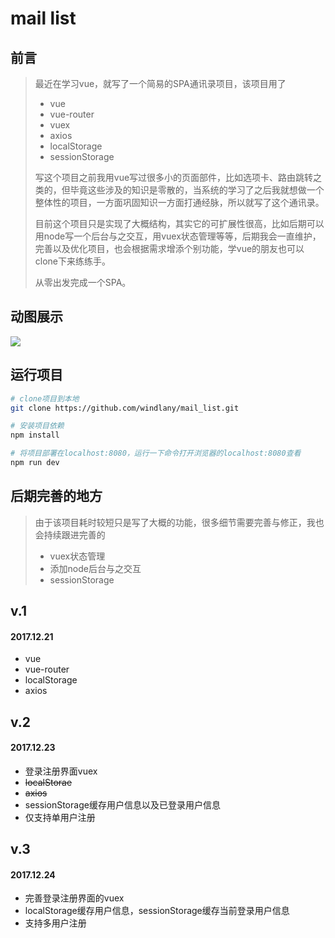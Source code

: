 # mail list 

## 前言
> 最近在学习vue，就写了一个简易的SPA通讯录项目，该项目用了
> - vue 
> - vue-router
> - vuex
> - axios
> -  localStorage
> - sessionStorage
> 
> 写这个项目之前我用vue写过很多小的页面部件，比如选项卡、路由跳转之类的，但毕竟这些涉及的知识是零散的，当系统的学习了之后我就想做一个整体性的项目，一方面巩固知识一方面打通经脉，所以就写了这个通讯录。
>
> 目前这个项目只是实现了大概结构，其实它的可扩展性很高，比如后期可以用node写一个后台与之交互，用vuex状态管理等等，后期我会一直维护，完善以及优化项目，也会根据需求增添个别功能，学vue的朋友也可以clone下来练练手。
>
>从零出发完成一个SPA。


## 动图展示
![](https://github.com/windlany/mail_list/blob/master/static/img/contacts.gif)

## 运行项目
```bash
# clone项目到本地
git clone https://github.com/windlany/mail_list.git

# 安装项目依赖
npm install

# 将项目部署在localhost:8080，运行一下命令打开浏览器的localhost:8080查看
npm run dev 
```

## 后期完善的地方
> 由于该项目耗时较短只是写了大概的功能，很多细节需要完善与修正，我也会持续跟进完善的
> - vuex状态管理
> - 添加node后台与之交互
> - sessionStorage

## v.1
#### 2017.12.21
- vue
- vue-router
- localStorage
- axios

## v.2
#### 2017.12.23
- 登录注册界面vuex
- <del>localStorae</del>
- <del>axios</del>
- sessionStorage缓存用户信息以及已登录用户信息
- 仅支持单用户注册

## v.3
#### 2017.12.24
- 完善登录注册界面的vuex
- localStorage缓存用户信息，sessionStorage缓存当前登录用户信息
- 支持多用户注册
